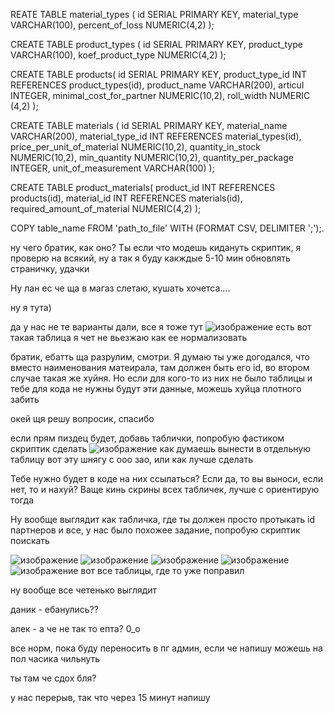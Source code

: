 REATE TABLE material_types (
  id SERIAL PRIMARY KEY,
  material_type VARCHAR(100),
  percent_of_loss NUMERIC(4,2)
);

CREATE TABLE product_types (
  id SERIAL PRIMARY KEY,
  product_type VARCHAR(100),
  koef_product_type NUMERIC(4,2)
);

CREATE TABLE products(
  id SERIAL PRIMARY KEY,
  product_type_id INT REFERENCES product_types(id),
  product_name VARCHAR(200),
  articul INTEGER,
  minimal_cost_for_partner NUMERIC(10,2),
  roll_width NUMERIC (4,2)
);

CREATE TABLE materials (
  id SERIAL PRIMARY KEY,
  material_name VARCHAR(200),
  material_type_id INT REFERENCES material_types(id),
  price_per_unit_of_material NUMERIC(10,2),
  quantity_in_stock NUMERIC(10,2),
  min_quantity NUMERIC(10,2),
  quantity_per_package INTEGER,
  unit_of_measurement VARCHAR(100)
);

CREATE TABLE product_materials(
  product_id INT REFERENCES products(id),
  material_id INT REFERENCES materials(id),
  required_amount_of_material NUMERIC(4,2)
);

COPY table_name FROM 'path_to_file' WITH (FORMAT CSV, DELIMITER ';');.

ну чего братик, как оно? Ты если что модешь кидануть скриптик, я проверю на всякий, ну а так я буду какждые 5-10 мин обновлять страничку, удачки

Ну лан ес че ща в магаз слетаю, кушать хочетса....

ну я тута)

да у нас не те варианты дали, все я тоже тут 
![изображение](https://github.com/user-attachments/assets/3a5679e9-86ca-43f3-849f-23d8c7f91638)
есть вот такая таблица я чет не вьезжаю как ее нормализовать 

братик, ебатть ща разрулим, смотри. Я думаю ты уже догодался, что вместо наименования матеирала, там должен быть его id, во втором случае такая же хуйня. Но если для кого-то из них не было таблицы и тебе для кода не нужны будут эти данные, можешь хуйца плотного забить

окей щя решу вопросик, спасибо 

если прям пиздец будет, добавь таблички, попробую фастиком скриптик сделать 
![изображение](https://github.com/user-attachments/assets/26581d43-b172-43fb-9a36-e0167c0f8f30)
как думаешь вынести в отдельную таблицу  вот эту шнягу с ооо зао, или как лучше сделать

Тебе нужно будет в коде на них ссылаться? Если да, то вы выноси, если нет, то и нахуй? Ваще кинь скрины всех табличек, лучше с ориентирую тогда 

Ну вообще выглядит как табличка, где ты должен просто протыкать id партнеров и все, у нас было похожее задание, попробую скриптик поискать 


![изображение](https://github.com/user-attachments/assets/fe919507-61ff-4948-8a71-1f79a1fe9979)
![изображение](https://github.com/user-attachments/assets/1212b84d-ef74-4f29-b263-9a22395a3b7a)
![изображение](https://github.com/user-attachments/assets/8124eac8-5622-46d3-b4f8-2aa9e2e59e3c)
![изображение](https://github.com/user-attachments/assets/edc688bd-d01d-4595-8702-d568a36d01d8)
![изображение](https://github.com/user-attachments/assets/6bbcd7f8-165d-47a1-b9cb-783c52f1ffe6)
вот все таблицы, где то уже поправил 

ну вообще все четенько выглядит



даник - ебанулись??

 алек - а че не так то епта? 0_o

все норм, пока буду переносить в пг админ, если че напишу можешь на пол часика чильнуть

ты там че сдох бля? 
 
у нас перерыв, так что через 15 минут напишу
